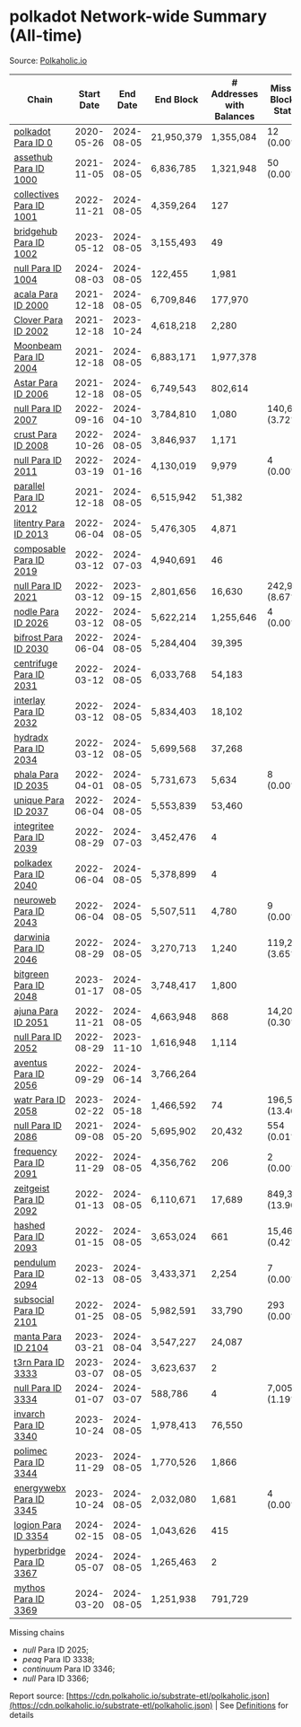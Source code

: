 # polkadot Network-wide Summary (All-time)

Source: [Polkaholic.io](https://polkaholic.io)


| Chain            | Start Date | End Date | End Block | # Addresses with Balances | Missing Blocks / Status |
| ---------------- | ---------- | ---------| --------- | ------------------------- | ----------------------- |
| [polkadot Para ID 0](/polkadot/0-polkadot) | 2020-05-26 | 2024-08-05 | 21,950,379 |  1,355,084 | 12 (0.00%)  |
| [assethub Para ID 1000](/polkadot/1000-assethub) | 2021-11-05 | 2024-08-05 | 6,836,785 |  1,321,948 | 50 (0.00%)  |
| [collectives Para ID 1001](/polkadot/1001-collectives) | 2022-11-21 | 2024-08-05 | 4,359,264 |  127 |    |
| [bridgehub Para ID 1002](/polkadot/1002-bridgehub) | 2023-05-12 | 2024-08-05 | 3,155,493 |  49 |    |
| [null Para ID 1004](/polkadot/1004-people) | 2024-08-03 | 2024-08-05 | 122,455 |  1,981 |    |
| [acala Para ID 2000](/polkadot/2000-acala) | 2021-12-18 | 2024-08-05 | 6,709,846 |  177,970 |    |
| [Clover Para ID 2002](/polkadot/2002-clover) | 2021-12-18 | 2023-10-24 | 4,618,218 |  2,280 |    |
| [Moonbeam Para ID 2004](/polkadot/2004-moonbeam) | 2021-12-18 | 2024-08-05 | 6,883,171 |  1,977,378 |    |
| [Astar Para ID 2006](/polkadot/2006-astar) | 2021-12-18 | 2024-08-05 | 6,749,543 |  802,614 |    |
| [null Para ID 2007](/polkadot/2007-kapex) | 2022-09-16 | 2024-04-10 | 3,784,810 |  1,080 | 140,668 (3.72%)  |
| [crust Para ID 2008](/polkadot/2008-crust) | 2022-10-26 | 2024-08-05 | 3,846,937 |  1,171 |    |
| [null Para ID 2011](/polkadot/2011-equilibrium) | 2022-03-19 | 2024-01-16 | 4,130,019 |  9,979 | 4 (0.00%)  |
| [parallel Para ID 2012](/polkadot/2012-parallel) | 2021-12-18 | 2024-08-05 | 6,515,942 |  51,382 |    |
| [litentry Para ID 2013](/polkadot/2013-litentry) | 2022-06-04 | 2024-08-05 | 5,476,305 |  4,871 |    |
| [composable Para ID 2019](/polkadot/2019-composable) | 2022-03-12 | 2024-07-03 | 4,940,691 |  46 |    |
| [null Para ID 2021](/polkadot/2021-efinity) | 2022-03-12 | 2023-09-15 | 2,801,656 |  16,630 | 242,949 (8.67%)  |
| [nodle Para ID 2026](/polkadot/2026-nodle) | 2022-03-12 | 2024-08-05 | 5,622,214 |  1,255,646 | 4 (0.00%)  |
| [bifrost Para ID 2030](/polkadot/2030-bifrost) | 2022-06-04 | 2024-08-05 | 5,284,404 |  39,395 |    |
| [centrifuge Para ID 2031](/polkadot/2031-centrifuge) | 2022-03-12 | 2024-08-05 | 6,033,768 |  54,183 |    |
| [interlay Para ID 2032](/polkadot/2032-interlay) | 2022-03-12 | 2024-08-05 | 5,834,403 |  18,102 |    |
| [hydradx Para ID 2034](/polkadot/2034-hydradx) | 2022-03-12 | 2024-08-05 | 5,699,568 |  37,268 |    |
| [phala Para ID 2035](/polkadot/2035-phala) | 2022-04-01 | 2024-08-05 | 5,731,673 |  5,634 | 8 (0.00%)  |
| [unique Para ID 2037](/polkadot/2037-unique) | 2022-06-04 | 2024-08-05 | 5,553,839 |  53,460 |    |
| [integritee Para ID 2039](/polkadot/2039-integritee) | 2022-08-29 | 2024-07-03 | 3,452,476 |  4 |    |
| [polkadex Para ID 2040](/polkadot/2040-polkadex) | 2022-06-04 | 2024-08-05 | 5,378,899 |  4 |    |
| [neuroweb Para ID 2043](/polkadot/2043-neuroweb) | 2022-06-04 | 2024-08-05 | 5,507,511 |  4,780 | 9 (0.00%)  |
| [darwinia Para ID 2046](/polkadot/2046-darwinia) | 2022-08-29 | 2024-08-05 | 3,270,713 |  1,240 | 119,220 (3.65%)  |
| [bitgreen Para ID 2048](/polkadot/2048-bitgreen) | 2023-01-17 | 2024-08-05 | 3,748,417 |  1,800 |    |
| [ajuna Para ID 2051](/polkadot/2051-ajuna) | 2022-11-21 | 2024-08-05 | 4,663,948 |  868 | 14,204 (0.30%)  |
| [null Para ID 2052](/polkadot/2052-polkadot-parathread-2052) | 2022-08-29 | 2023-11-10 | 1,616,948 |  1,114 |    |
| [aventus Para ID 2056](/polkadot/2056-aventus) | 2022-09-29 | 2024-06-14 | 3,766,264 |   |    |
| [watr Para ID 2058](/polkadot/2058-watr) | 2023-02-22 | 2024-05-18 | 1,466,592 |  74 | 196,567 (13.40%)  |
| [null Para ID 2086](/polkadot/2086-kilt) | 2021-09-08 | 2024-05-20 | 5,695,902 |  20,432 | 554 (0.01%)  |
| [frequency Para ID 2091](/polkadot/2091-frequency) | 2022-11-29 | 2024-08-05 | 4,356,762 |  206 | 2 (0.00%)  |
| [zeitgeist Para ID 2092](/polkadot/2092-zeitgeist) | 2022-01-13 | 2024-08-05 | 6,110,671 |  17,689 | 849,383 (13.90%)  |
| [hashed Para ID 2093](/polkadot/2093-hashed) | 2022-01-15 | 2024-08-05 | 3,653,024 |  661 | 15,466 (0.42%)  |
| [pendulum Para ID 2094](/polkadot/2094-pendulum) | 2023-02-13 | 2024-08-05 | 3,433,371 |  2,254 | 7 (0.00%)  |
| [subsocial Para ID 2101](/polkadot/2101-subsocial) | 2022-01-25 | 2024-08-05 | 5,982,591 |  33,790 | 293 (0.00%)  |
| [manta Para ID 2104](/polkadot/2104-manta) | 2023-03-21 | 2024-08-04 | 3,547,227 |  24,087 |    |
| [t3rn Para ID 3333](/polkadot/3333-t3rn) | 2023-03-07 | 2024-08-05 | 3,623,637 |  2 |    |
| [null Para ID 3334](/polkadot/3334-polkadot-parathread-3334) | 2024-01-07 | 2024-03-07 | 588,786 |  4 | 7,005 (1.19%)  |
| [invarch Para ID 3340](/polkadot/3340-invarch) | 2023-10-24 | 2024-08-05 | 1,978,413 |  76,550 |    |
| [polimec Para ID 3344](/polkadot/3344-polimec) | 2023-11-29 | 2024-08-05 | 1,770,526 |  1,866 |    |
| [energywebx Para ID 3345](/polkadot/3345-energywebx) | 2023-10-24 | 2024-08-05 | 2,032,080 |  1,681 | 4 (0.00%)  |
| [logion Para ID 3354](/polkadot/3354-logion) | 2024-02-15 | 2024-08-05 | 1,043,626 |  415 |    |
| [hyperbridge Para ID 3367](/polkadot/3367-hyperbridge) | 2024-05-07 | 2024-08-05 | 1,265,463 |  2 |    |
| [mythos Para ID 3369](/polkadot/3369-mythos) | 2024-03-20 | 2024-08-05 | 1,251,938 |  791,729 |    |

Missing chains


* *null* Para ID 2025; 
* *peaq* Para ID 3338; 
* *continuum* Para ID 3346; 
* *null* Para ID 3366; 

Report source: [https://cdn.polkaholic.io/substrate-etl/polkaholic.json](https://cdn.polkaholic.io/substrate-etl/polkaholic.json) | See [Definitions](/DEFINITIONS.md) for details
